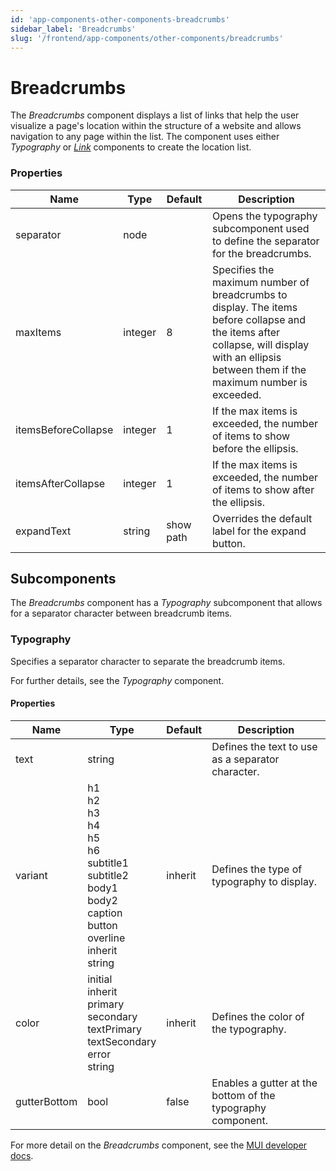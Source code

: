 ```yaml
---
id: 'app-components-other-components-breadcrumbs'
sidebar_label: 'Breadcrumbs'
slug: '/frontend/app-components/other-components/breadcrumbs'
---
```


# Breadcrumbs
The *Breadcrumbs* component displays a list of links that help the user visualize a page's location within the structure of a website and allows navigation to any page within the list. The component uses either *Typography* or *[Link](./app-components-other-components-link)* components to create the location list.
 
### Properties
<table>
<thead>
<tr><th>Name</th><th>Type</th><th>Default</th><th>Description</th></tr>
</thead>
<tbody>
<tr><td>separator</td><td>node</td><td></td><td>Opens the typography subcomponent used to define the separator for the breadcrumbs.</td></tr>
<tr><td>maxItems</td><td>integer</td><td>8</td><td>Specifies the maximum number of breadcrumbs to display. The items before collapse and the items after collapse, will display with an ellipsis between them if the maximum number is exceeded.</td></tr>
<tr><td>itemsBeforeCollapse</td><td>integer</td><td>1</td><td>If the max items is exceeded, the number of items to show before the ellipsis.</td></tr>
<tr><td>itemsAfterCollapse</td><td>integer</td><td>1</td><td>If the max items is exceeded, the number of items to show after the ellipsis.</td></tr>
<tr><td>expandText</td><td>string</td><td>show path</td><td>Overrides the default label for the expand button.</td></tr>
</tbody>
</table> 

## Subcomponents
The *Breadcrumbs* component has a *Typography* subcomponent that allows for a separator character between breadcrumb items.

### Typography
Specifies a separator character to separate the breadcrumb items.

For further details, see the *Typography* component.

#### Properties
<table>
<thead>
<tr><th>Name</th><th>Type</th><th>Default</th><th>Description</th></tr>
</thead>
<tbody>
<tr><td>text</td><td>string</td><td></td><td>Defines the text to use as a separator character.</td></tr>
<tr><td>variant</td><td>h1<br/>h2<br/>h3<br/>h4<br/>h5<br/>h6<br/>subtitle1<br/>subtitle2<br/>body1<br/>body2<br/>caption<br/>button<br/>overline<br/>inherit<br/>string</td><td>inherit</td><td>Defines the type of typography to display.</td></tr>
<tr><td>color</td><td>initial<br/>inherit<br/>primary<br/>secondary<br/>textPrimary<br/>textSecondary<br/>error<br/>string</td><td>inherit</td><td>Defines the color of the typography.</td></tr>
<tr><td>gutterBottom</td><td>bool</td><td>false</td><td>Enables a gutter at the bottom of the typography component.</td></tr>
</tbody>
</table>


For more detail on the *Breadcrumbs* component, see the [MUI developer docs](https://mui.com/material-ui/api/breadcrumbs/).
